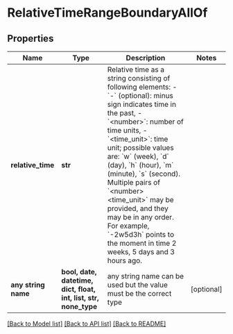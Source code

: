 # RelativeTimeRangeBoundaryAllOf


## Properties
Name | Type | Description | Notes
------------ | ------------- | ------------- | -------------
**relative_time** | **str** | Relative time as a string consisting of following elements: - &#x60;-&#x60; (optional): minus sign indicates time in the past, - &#x60;&lt;number&gt;&#x60;: number of time units, - &#x60;&lt;time_unit&gt;&#x60;: time unit; possible values are: &#x60;w&#x60; (week), &#x60;d&#x60; (day), &#x60;h&#x60; (hour), &#x60;m&#x60; (minute), &#x60;s&#x60; (second). Multiple pairs of &#x60;&lt;number&gt;&lt;time_unit&gt;&#x60; may be provided, and they may be in any order. For example, &#x60;-2w5d3h&#x60; points to the moment in time 2 weeks, 5 days and 3 hours ago. | 
**any string name** | **bool, date, datetime, dict, float, int, list, str, none_type** | any string name can be used but the value must be the correct type | [optional]

[[Back to Model list]](../README.md#documentation-for-models) [[Back to API list]](../README.md#documentation-for-api-endpoints) [[Back to README]](../README.md)


